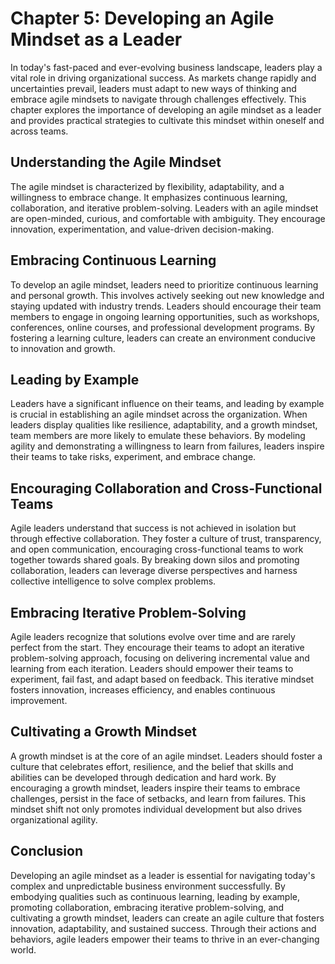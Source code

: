 Chapter 5: Developing an Agile Mindset as a Leader
==================================================

In today's fast-paced and ever-evolving business landscape, leaders play a vital role in driving organizational success. As markets change rapidly and uncertainties prevail, leaders must adapt to new ways of thinking and embrace agile mindsets to navigate through challenges effectively. This chapter explores the importance of developing an agile mindset as a leader and provides practical strategies to cultivate this mindset within oneself and across teams.

Understanding the Agile Mindset
-------------------------------

The agile mindset is characterized by flexibility, adaptability, and a willingness to embrace change. It emphasizes continuous learning, collaboration, and iterative problem-solving. Leaders with an agile mindset are open-minded, curious, and comfortable with ambiguity. They encourage innovation, experimentation, and value-driven decision-making.

Embracing Continuous Learning
-----------------------------

To develop an agile mindset, leaders need to prioritize continuous learning and personal growth. This involves actively seeking out new knowledge and staying updated with industry trends. Leaders should encourage their team members to engage in ongoing learning opportunities, such as workshops, conferences, online courses, and professional development programs. By fostering a learning culture, leaders can create an environment conducive to innovation and growth.

Leading by Example
------------------

Leaders have a significant influence on their teams, and leading by example is crucial in establishing an agile mindset across the organization. When leaders display qualities like resilience, adaptability, and a growth mindset, team members are more likely to emulate these behaviors. By modeling agility and demonstrating a willingness to learn from failures, leaders inspire their teams to take risks, experiment, and embrace change.

Encouraging Collaboration and Cross-Functional Teams
----------------------------------------------------

Agile leaders understand that success is not achieved in isolation but through effective collaboration. They foster a culture of trust, transparency, and open communication, encouraging cross-functional teams to work together towards shared goals. By breaking down silos and promoting collaboration, leaders can leverage diverse perspectives and harness collective intelligence to solve complex problems.

Embracing Iterative Problem-Solving
-----------------------------------

Agile leaders recognize that solutions evolve over time and are rarely perfect from the start. They encourage their teams to adopt an iterative problem-solving approach, focusing on delivering incremental value and learning from each iteration. Leaders should empower their teams to experiment, fail fast, and adapt based on feedback. This iterative mindset fosters innovation, increases efficiency, and enables continuous improvement.

Cultivating a Growth Mindset
----------------------------

A growth mindset is at the core of an agile mindset. Leaders should foster a culture that celebrates effort, resilience, and the belief that skills and abilities can be developed through dedication and hard work. By encouraging a growth mindset, leaders inspire their teams to embrace challenges, persist in the face of setbacks, and learn from failures. This mindset shift not only promotes individual development but also drives organizational agility.

Conclusion
----------

Developing an agile mindset as a leader is essential for navigating today's complex and unpredictable business environment successfully. By embodying qualities such as continuous learning, leading by example, promoting collaboration, embracing iterative problem-solving, and cultivating a growth mindset, leaders can create an agile culture that fosters innovation, adaptability, and sustained success. Through their actions and behaviors, agile leaders empower their teams to thrive in an ever-changing world.
